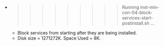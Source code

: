 * >>>>>>>>> Running inst-min-con-04-block-services-start-postinstall.sh ...
  * Block services from starting after they are being installed.
  * Disk size = 1271272K. Space Used = 8K.
